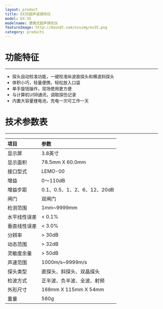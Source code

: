 ```yaml
---
layout: product
title: EX35超声波探伤仪
model: EX-35
modelname: 便携式超声探伤仪
featureImage: http://dasndt.com/ossimg/ex35.png
category: products
---
```


# 功能特征
---
- 探头自动校准功能，一键校准纵波直探头和横波斜探头
- 体积小巧，轻量便携，轻松放入口袋
- 单手旋钮操作，现场使用更方便
- 与计算机USB通讯，调取探伤记录
- 内置大容量锂电池，充电一次可工作一天


# 技术参数表
---

项目|参数
:-|:-
显示屏|3.8英寸
显示面积|78.5mm X 60.0mm
接口型式|LEMO-00
增益|0～110dB
增益步距|0.1、0.5、1、2、6、12、20dB
闸门|双闸门
检测范围|1mm~9999mm
水平线性误差|< 0.1%
垂直线性误差|< 3.0%
分辨率|> 30dB
动态范围|> 32dB
灵敏度余量|> 50dB
声速范围|1000m/s~9999m/s
探头类型|直探头、斜探头、双晶探头
检波方式|正半波、负半波、全波、射频
外形尺寸|168mm X 115mm X 54mm
重量|560g
